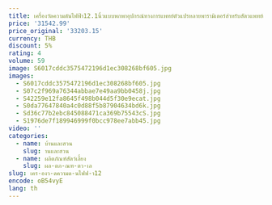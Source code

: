 ```yaml
---
title: เครื่องวัดความดันไฟฟ้า12.1นิ้วแบบพกพาอุปกรณ์ทางการแพทย์ตัวแปรหลายพารามิเตอร์สำหรับสัตวแพทย์ผู้ป่วย
price: '31542.99'
price_original: '33203.15'
currency: THB
discount: 5%
rating: 4
volume: 59
image: S6017cddc3575472196d1ec308268bf605.jpg
images:
  - S6017cddc3575472196d1ec308268bf605.jpg
  - S07c2f969a76344abbae7e49aa9bb0458j.jpg
  - S42259e12fa8645f498b044d5f30e9ecat.jpg
  - S0da77647840a4c0d88f5b87904634bd6k.jpg
  - Sd36c77b2ebc845088471ca369b75543cS.jpg
  - S1976de7f189946999f0bcc978ee7abb45.jpg
video: ''
categories:
  - name: บ้านและสวน
    slug: านและสวน
  - name: ผลิตภัณฑ์สัตว์เลี้ยง
    slug: ผล-ตภ-ณฑ-ตว-เล
slug: เคร-องว-ดความด-นไฟฟ-า12
encode: oB54vyE
lang: th
---
```

  
